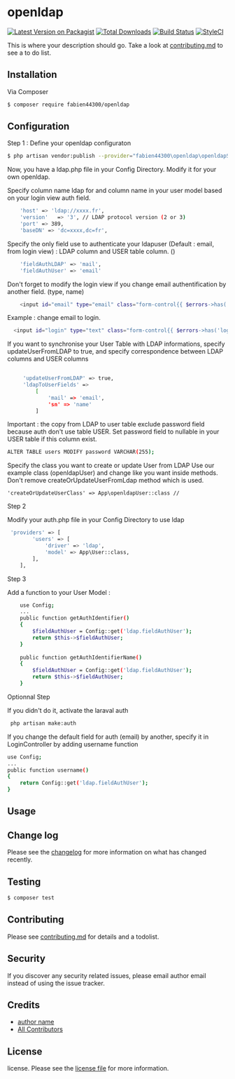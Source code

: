 # openldap

[![Latest Version on Packagist][ico-version]][link-packagist]
[![Total Downloads][ico-downloads]][link-downloads]
[![Build Status][ico-travis]][link-travis]
[![StyleCI][ico-styleci]][link-styleci]

This is where your description should go. Take a look at [contributing.md](contributing.md) to see a to do list.

## Installation

Via Composer

``` bash
$ composer require fabien44300/openldap
```
## Configuration

Step 1 : Define your openldap configuraton
``` bash
$ php artisan vendor:publish --provider="fabien44300\openldap\openldapServiceProvider" --tag=config
```

Now, you have a ldap.php file in your Config Directory. Modify it for your own openldap. 

Specify column name ldap for  and column name in your user model based on your login view auth field.
``` bash
    'host' => 'ldap://xxxx.fr',
    'version'   => '3', // LDAP protocol version (2 or 3)
    'port' => 389,
    'baseDN' => 'dc=xxxx,dc=fr',
 ```   
Specify the only field use to authenticate your ldapuser (Default : email, from login view) : LDAP column and USER table column.
()
 ``` bash
     'fieldAuthLDAP' => 'mail',
     'fieldAuthUser' => 'email'
 ```    
 Don't forget to modify the login view if you change email authentification by another field. (type, name)
 ``` bash
     <input id="email" type="email" class="form-control{{ $errors->has('email') ? ' is-invalid' : '' }}" name="email" value="{{ old('email') }}" required autofocus>
   ```  
   
   Example : change email to login.
   
   ``` bash
     <input id="login" type="text" class="form-control{{ $errors->has('login') ? ' is-invalid' : '' }}" name="login" value="{{ old('login') }}" required autofocus>

 ```  
   If you want to synchronise your User Table with LDAP informations, specify updateUserFromLDAP to true, 
   and specify correspondence between LDAP columns and USER columns
``` bash 
   
     'updateUserFromLDAP' => true,
     'ldapToUserFields' =>
         [
             'mail' => 'email',
             'sn' => 'name'
         ]
```

Important : the copy from LDAP to user table exclude password field because auth don't use table USER. 
Set password field to nullable in your USER table if this column exist.
``` bash 
ALTER TABLE users MODIFY password VARCHAR(255);
```

Specify the class you want to create or update User from LDAP
Use our example class (openldapUser) and change like you want inside methods.
Don't remove createOrUpdateUserFromLdap method which is used.

    'createOrUpdateUserClass' => App\openldapUser::class //

Step 2

Modify your auth.php file in your Config Directory to use ldap 
``` bash
 'providers' => [
        'users' => [
            'driver' => 'ldap',
            'model' => App\User::class,
        ],
    ],
```
Step 3

Add a function to your User Model :
``` bash
    use Config;
    ...
    public function getAuthIdentifier()
    {
        $fieldAuthUser = Config::get('ldap.fieldAuthUser');
        return $this->$fieldAuthUser;
    }
    
    public function getAuthIdentifierName()
    {
        $fieldAuthUser = Config::get('ldap.fieldAuthUser');
        return $this->$fieldAuthUser;
    }
```

Optionnal Step

If you didn't do it, activate the laraval auth
``` bash
 php artisan make:auth
```

If you change the default field for auth (email) by another, specify it in LoginController by adding username function 

``` bash
use Config;
...
public function username()
{
    return Config::get('ldap.fieldAuthUser'); 
}
```
## Usage



## Change log

Please see the [changelog](changelog.md) for more information on what has changed recently.

## Testing

``` bash
$ composer test
```

## Contributing

Please see [contributing.md](contributing.md) for details and a todolist.

## Security

If you discover any security related issues, please email author email instead of using the issue tracker.

## Credits

- [author name][link-author]
- [All Contributors][link-contributors]

## License

license. Please see the [license file](license.md) for more information.

[ico-version]: https://img.shields.io/packagist/v/fabien44300/openldap.svg?style=flat-square
[ico-downloads]: https://img.shields.io/packagist/dt/fabien44300/openldap.svg?style=flat-square
[ico-travis]: https://img.shields.io/travis/fabien44300/openldap/master.svg?style=flat-square
[ico-styleci]: https://styleci.io/repos/12345678/shield

[link-packagist]: https://packagist.org/packages/fabien44300/openldap
[link-downloads]: https://packagist.org/packages/fabien44300/openldap
[link-travis]: https://travis-ci.org/fabien44300/openldap
[link-styleci]: https://styleci.io/repos/12345678
[link-author]: https://github.com/fabien44300
[link-contributors]: ../../contributors]